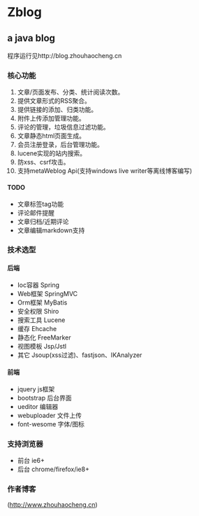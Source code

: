 Zblog
=======

a java blog
---------------
程序运行见http://blog.zhouhaocheng.cn

### 核心功能
1.	文章/页面发布、分类、统计阅读次数。
2.	提供文章形式的RSS聚合。
3.	提供链接的添加、归类功能。
4.	附件上传添加管理功能。
4.	评论的管理，垃圾信息过滤功能。
5.	文章静态html页面生成。
6.	会员注册登录，后台管理功能。
7.	lucene实现的站内搜索。
8.	防xss、csrf攻击。
9.	支持metaWeblog Api(支持windows live writer等离线博客编写)

#### TODO
*	文章标签tag功能
*	评论邮件提醒
*	文章归档/近期评论
*	文章编辑markdown支持

### 技术选型

#### 后端
* Ioc容器 Spring
* Web框架 SpringMVC
* Orm框架 MyBatis
* 安全权限 Shiro
* 搜索工具 Lucene
* 缓存 Ehcache
* 静态化 FreeMarker
* 视图模板 Jsp/Jstl
* 其它 Jsoup(xss过滤)、fastjson、IKAnalyzer

#### 前端
* jquery js框架
* bootstrap 后台界面
* ueditor 编辑器
* webuploader 文件上传
* font-wesome 字体/图标

### 支持浏览器
* 前台 ie6+
* 后台 chrome/firefox/ie8+
  
### 作者博客
  (http://www.zhouhaocheng.cn)